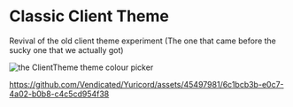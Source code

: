 # Classic Client Theme

Revival of the old client theme experiment (The one that came before the sucky one that we actually got)

![the ClientTheme theme colour picker](https://user-images.githubusercontent.com/37855219/230238053-e90b7098-373a-459a-bb8c-c24e82f69270.png)

https://github.com/Vendicated/Yuricord/assets/45497981/6c1bcb3b-e0c7-4a02-b0b8-c4c5cd954f38



